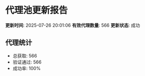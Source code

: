 # 代理池更新报告

**更新时间**: 2025-07-26 20:01:06
**有效代理数量**: 566
**更新状态**:  成功

## 代理统计
- 总获取: 566
- 验证通过: 566
- 成功率: 100%
